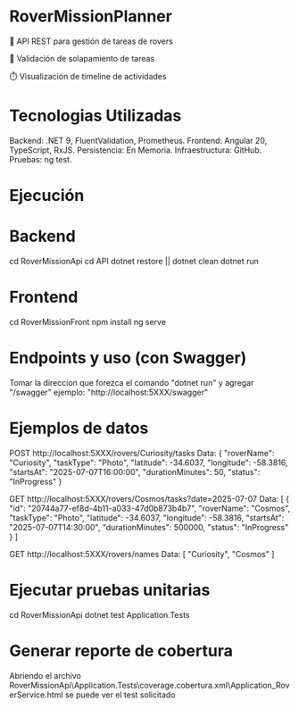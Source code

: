 # RoverMissionPlanner

🚀 API REST para gestión de tareas de rovers

📅 Validación de solapamiento de tareas

⏱️ Visualización de timeline de actividades

# Tecnologias Utilizadas

Backend: .NET 9, FluentValidation, Prometheus.
Frontend: Angular 20, TypeScript, RxJS.
Persistencia: En Memoria.
Infraestructura: GitHub.
Pruebas: ng test.

# Ejecución
# Backend
cd RoverMissionApi
cd API
dotnet restore || dotnet clean
dotnet run

# Frontend
cd RoverMissionFront
npm install
ng serve

# Endpoints y uso (con Swagger)
Tomar la direccion que forezca el comando "dotnet run"
y agregar "/swagger"
ejemplo: "http://localhost:5XXX/swagger"

# Ejemplos de datos

POST http://localhost:5XXX/rovers/Curiosity/tasks
Data: {
  "roverName": "Curiosity",
  "taskType": "Photo",
  "latitude": -34.6037,
  "longitude": -58.3816,
  "startsAt": "2025-07-07T16:00:00",
  "durationMinutes": 50,
  "status": "InProgress"
}

GET http://localhost:5XXX/rovers/Cosmos/tasks?date=2025-07-07
Data: [
    {
        "id": "20744a77-ef8d-4b11-a033-47d0b873b4b7",
        "roverName": "Cosmos",
        "taskType": "Photo",
        "latitude": -34.6037,
        "longitude": -58.3816,
        "startsAt": "2025-07-07T14:30:00",
        "durationMinutes": 500000,
        "status": "InProgress"
    }
]

GET http://localhost:5XXX/rovers/names
Data: [
    "Curiosity",
    "Cosmos"
]

# Ejecutar pruebas unitarias
cd RoverMissionApi
dotnet test Application.Tests

# Generar reporte de cobertura
Abriendo el archivo RoverMissionApi\Application.Tests\coverage.cobertura.xml\Application_RoverService.html se puede ver el test solicitado